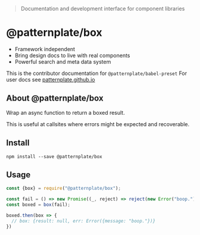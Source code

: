 
> Documentation and development interface for component libraries

# @patternplate/box

* Framework independent
* Bring design docs to live with real components
* Powerful search and meta data system

This is the contributor documentation for `@patternplate/babel-preset`
For user docs see [patternplate.github.io](https://patternplate.github.io)

## About @patternplate/box

Wrap an async function to return a boxed result. 

This is useful at callsites where errors might be expected
and recoverable.

## Install

```
npm install --save @patternplate/box
```

## Usage

```js
const {box} = require("@patternplate/box"); 

const fail = () => new Promise((_, reject) => reject(new Error("boop.")));
const boxed = box(fail);

boxed.then(box => {
  // box: {result: null, err: Error({message: "boop."})}
})
```
